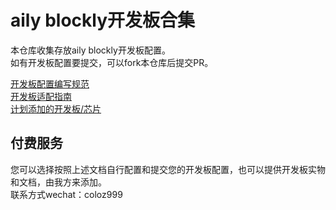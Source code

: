 # aily blockly开发板合集  

本仓库收集存放aily blockly开发板配置。  
如有开发板配置要提交，可以fork本仓库后提交PR。  

[开发板配置编写规范](./开发板规范.md)  
[开发板适配指南](./开发板适配.md)  
[计划添加的开发板/芯片](./todo.md)  



 ## 付费服务
 您可以选择按照上述文档自行配置和提交您的开发板配置，也可以提供开发板实物和文档，由我方来添加。  
 联系方式wechat：coloz999
